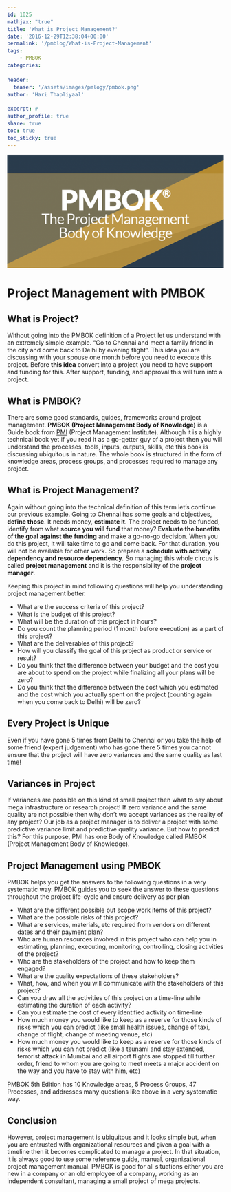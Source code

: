 ```yaml
---
id: 1025   
mathjax: "true"
title: 'What is Project Management?'
date: '2016-12-29T12:38:04+00:00'
permalink: '/pmblog/What-is-Project-Management'
tags: 
    - PMBOK
categories:

header:
  teaser: '/assets/images/pmlogy/pmbok.png'
author: 'Hari Thapliyaal'

excerpt: #
author_profile: true
share: true
toc: true   
toc_sticky: true
---
```

![](/assets/images/pmlogy/pmbok.png)   

# Project Management with PMBOK

## What is Project?

Without going into the PMBOK definition of a Project let us understand with an extremely simple example. “Go to Chennai and meet a family friend in the city and come back to Delhi by evening flight”. This idea you are discussing with your spouse one month before you need to execute this project. Before **this idea** convert into a project you need to have support and funding for this. After support, funding, and approval this will turn into a project.

## What is PMBOK?

There are some good standards, guides, frameworks around project management. **PMBOK (Project Management Body of Knowledge)** is a Guide book from [PMI](https://pmi.org) (Project Management Institute). Although it is a highly technical book yet if you read it as a go-getter guy of a project then you will understand the processes, tools, inputs, outputs, skills, etc this book is discussing ubiquitous in nature. The whole book is structured in the form of knowledge areas, process groups, and processes required to manage any project.

## What is Project Management?

Again without going into the technical definition of this term let’s continue our previous example. Going to Chennai has some goals and objectives, **define those**. It needs money, **estimate it**. The project needs to be funded, identify from what **source you will fund** that money? **Evaluate the benefits of the goal against the funding** and make a go-no-go decision. When you do this project, it will take time to go and come back. For that duration, you will not be available for other work. So prepare a **schedule with activity dependency and resource dependency.** So managing this whole circus is called **project management** and it is the responsibility of the **project manager**.

Keeping this project in mind following questions will help you understanding project management better.

- What are the success criteria of this project?
- What is the budget of this project?
- What will be the duration of this project in hours?
- Do you count the planning period (1 month before execution) as a part of this project?
- What are the deliverables of this project?
- How will you classify the goal of this project as product or service or result?
- Do you think that the difference between your budget and the cost you are about to spend on the project while finalizing all your plans will be zero?
- Do you think that the difference between the cost which you estimated and the cost which you actually spent on the project (counting again when you come back to Delhi) will be zero?

## Every Project is Unique

Even if you have gone 5 times from Delhi to Chennai or you take the help of some friend (expert judgement) who has gone there 5 times you cannot ensure that the project will have zero variances and the same quality as last time!

## Variances in Project

If variances are possible on this kind of small project then what to say about mega infrastructure or research project! If zero variance and the same quality are not possible then why don’t we accept variances as the reality of any project? Our job as a project manager is to deliver a project with some predictive variance limit and predictive quality variance. But how to predict this? For this purpose, PMI has one Body of Knowledge called PMBOK (Project Management Body of Knowledge).

## Project Management using PMBOK

PMBOK helps you get the answers to the following questions in a very systematic way. PMBOK guides you to seek the answer to these questions throughout the project life-cycle and ensure delivery as per plan

- What are the different possible out scope work items of this project?
- What are the possible risks of this project?
- What are services, materials, etc required from vendors on different dates and their payment plan?
- Who are human resources involved in this project who can help you in estimating, planning, executing, monitoring, controlling, closing activities of the project?
- Who are the stakeholders of the project and how to keep them engaged?
- What are the quality expectations of these stakeholders?
- What, how, and when you will communicate with the stakeholders of this project?
- Can you draw all the activities of this project on a time-line while estimating the duration of each activity?
- Can you estimate the cost of every identified activity on time-line
- How much money you would like to keep as a reserve for those kinds of risks which you can predict (like small health issues, change of taxi, change of flight, change of meeting venue, etc)
- How much money you would like to keep as a reserve for those kinds of risks which you can not predict (like a tsunami and stay extended, terrorist attack in Mumbai and all airport flights are stopped till further order, friend to whom you are going to meet meets a major accident on the way and you have to stay with him, etc)

PMBOK 5th Edition has 10 Knowledge areas, 5 Process Groups, 47 Processes, and addresses many questions like above in a very systematic way.

## Conclusion

However, project management is ubiquitous and it looks simple but, when you are entrusted with organizational resources and given a goal with a timeline then it becomes complicated to manage a project. In that situation, it is always good to use some reference guide, manual, organizational project management manual. PMBOK is good for all situations either you are new in a company or an old employee of a company, working as an independent consultant, managing a small project of mega projects.